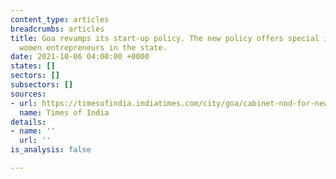 ```yaml
---
content_type: articles
breadcrumbs: articles
title: Goa revamps its start-up policy. The new policy offers special incentives to
  women entrepreneurs in the state.
date: 2021-10-06 04:00:00 +0000
states: []
sectors: []
subsectors: []
sources:
- url: https://timesofindia.indiatimes.com/city/goa/cabinet-nod-for-new-start-up-policy-eyes-6k-jobs-for-locals/articleshow/86665149.cms
  name: Times of India
details:
- name: ''
  url: ''
is_analysis: false

---
```

